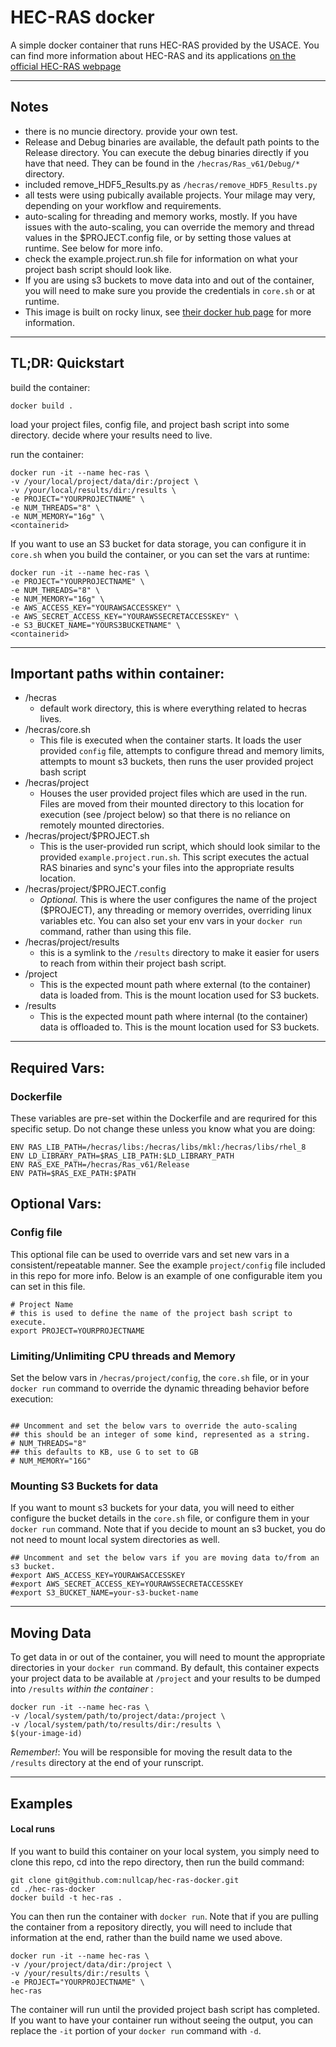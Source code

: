 [//]: # (Consider viewing this document here: https://github.com/nullcap/hec-ras-docker)
# HEC-RAS docker

A simple docker container that runs HEC-RAS provided by the USACE. You can find more information about HEC-RAS and its applications [on the official HEC-RAS webpage](https://www.hec.usace.army.mil/software/hec-ras/)

-----

## Notes

- there is no muncie directory. provide your own test. 
- Release and Debug binaries are available, the default path points to the Release directory. You can execute the debug binaries directly if you have that need. They can be found in the `/hecras/Ras_v61/Debug/*` directory.
- included remove_HDF5_Results.py as `/hecras/remove_HDF5_Results.py`
- all tests were using pubically available projects. Your milage may very, depending on your workflow and requirements. 
- auto-scaling for threading and memory works, mostly. If you have issues with the auto-scaling, you can override the memory and thread values in the $PROJECT.config file, or by setting those values at runtime. See below for more info. 
- check the example.project.run.sh file for information on what your project bash script should look like.
- If you are using s3 buckets to move data into and out of the container, you will need to make sure you provide the credentials in `core.sh` or at runtime. 
- This image is built on rocky linux, see [their docker hub page](https://hub.docker.com/_/rockylinux) for more information.

-----

## TL;DR: Quickstart

build the container:

```
docker build .
```

load your project files, config file, and project bash script into some directory. decide where your results need to live. 

run the container:

```
docker run -it --name hec-ras \
-v /your/local/project/data/dir:/project \
-v /your/local/results/dir:/results \
-e PROJECT="YOURPROJECTNAME" \
-e NUM_THREADS="8" \
-e NUM_MEMORY="16g" \
<containerid>
```

If you want to use an S3 bucket for data storage, you can configure it in `core.sh` when you build the container, or you can set the vars at runtime:

```
docker run -it --name hec-ras \
-e PROJECT="YOURPROJECTNAME" \
-e NUM_THREADS="8" \
-e NUM_MEMORY="16g" \
-e AWS_ACCESS_KEY="YOURAWSACCESSKEY" \
-e AWS_SECRET_ACCESS_KEY="YOURAWSSECRETACCESSKEY" \
-e S3_BUCKET_NAME="YOURS3BUCKETNAME" \
<containerid>
```

-----

## Important paths within container:

- /hecras
  - default work directory, this is where everything related to hecras lives.
- /hecras/core.sh
  - This file is executed when the container starts. It loads the user provided `config` file, attempts to configure thread and memory limits, attempts to mount s3 buckets, then runs the user provided project bash script 
- /hecras/project
  - Houses the user provided project files which are used in the run. Files are moved from their mounted directory to this location for execution (see /project below) so that there is no reliance on remotely mounted directories.
- /hecras/project/$PROJECT.sh
  - This is the user-provided run script, which should look similar to the provided `example.project.run.sh`. This script executes the actual RAS binaries and sync's your files into the appropriate results location.
- /hecras/project/$PROJECT.config
  - _Optional_. This is where the user configures the name of the project ($PROJECT), any threading or memory overrides, overriding linux variables etc. You can also set your env vars in your `docker run` command, rather than using this file. 
- /hecras/project/results
  - this is a symlink to the `/results` directory to make it easier for users to reach from within their project bash script.
- /project
  - This is the expected mount path where external (to the container) data is loaded from. This is the mount location used for S3 buckets.
- /results
  - This is the expected mount path where internal (to the container) data is offloaded to. This is the mount location used for S3 buckets.

-----

## Required Vars:


### Dockerfile
These variables are pre-set within the Dockerfile and are requrired for this specific setup. Do not change these unless you know what you are doing:

```
ENV RAS_LIB_PATH=/hecras/libs:/hecras/libs/mkl:/hecras/libs/rhel_8
ENV LD_LIBRARY_PATH=$RAS_LIB_PATH:$LD_LIBRARY_PATH
ENV RAS_EXE_PATH=/hecras/Ras_v61/Release
ENV PATH=$RAS_EXE_PATH:$PATH
```

## Optional Vars:

### Config file
This optional file can be used to override vars and set new vars in a consistent/repeatable manner. See the example `project/config` file included in this repo for more info. Below is an example of one configurable item you can set in this file.

```
# Project Name
# this is used to define the name of the project bash script to execute. 
export PROJECT=YOURPROJECTNAME
```

### Limiting/Unlimiting CPU threads and Memory
Set the below vars in `/hecras/project/config`, the `core.sh` file, or in your `docker run` command to override the dynamic threading behavior before execution:

```

## Uncomment and set the below vars to override the auto-scaling 
## this should be an integer of some kind, represented as a string.
# NUM_THREADS="8"
## this defaults to KB, use G to set to GB
# NUM_MEMORY="16G"

```

### Mounting S3 Buckets for data
If you want to mount s3 buckets for your data, you will need to either configure the bucket details in the `core.sh` file, or configure them in your `docker run` command. Note that if you decide to mount an s3 bucket, you do not need to mount local system directories as well. 

```
## Uncomment and set the below vars if you are moving data to/from an s3 bucket. 
#export AWS_ACCESS_KEY=YOURAWSACCESSKEY
#export AWS_SECRET_ACCESS_KEY=YOURAWSSECRETACCESSKEY
#export S3_BUCKET_NAME=your-s3-bucket-name
```

-----

## Moving Data

To get data in or out of the container, you will need to mount the appropriate directories in your `docker run` command. By default, this container expects your project data to be available at `/project` and your results to be dumped into `/results` _within the container_ :

```
docker run -it --name hec-ras \
-v /local/system/path/to/project/data:/project \
-v /local/system/path/to/results/dir:/results \
$(your-image-id)

```

*_Remember!_*: You will be responsible for moving the result data to the `/results` directory at the end of your runscript.

-----

## Examples

#### Local runs

If you want to build this container on your local system, you simply need to clone this repo, cd into the repo directory, then run the build command:

```
git clone git@github.com:nullcap/hec-ras-docker.git
cd ./hec-ras-docker
docker build -t hec-ras . 
```

You can then run the container with `docker run`. Note that if you are pulling the container from a repository directly, you will need to include that information at the end, rather than the build name we used above. 

```
docker run -it --name hec-ras \
-v /your/project/data/dir:/project \
-v /your/results/dir:/results \
-e PROJECT="YOURPROJECTNAME" \
hec-ras
```

The container will run until the provided project bash script has completed. If you want to have your container run without seeing the output, you can replace the `-it` portion of your `docker run` command with `-d`. 
